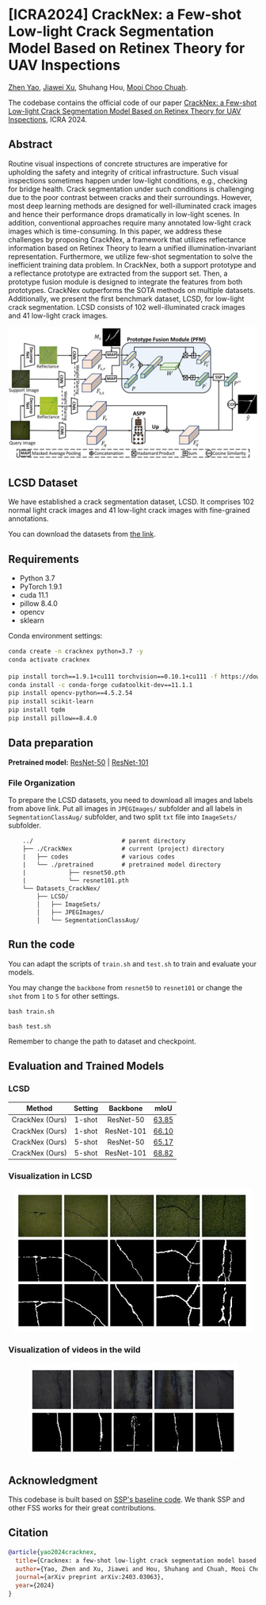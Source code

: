 # [ICRA2024] CrackNex: a Few-shot Low-light Crack Segmentation Model Based on Retinex Theory for UAV Inspections
[Zhen Yao](https://scholar.google.com/citations?user=8-IhrB0AAAAJ&hl=en&oi=sra), [Jiawei Xu](https://scholar.google.com/citations?user=b3XkcPkAAAAJ&hl=en&oi=ao), Shuhang Hou, [Mooi Choo Chuah](https://scholar.google.com/citations?hl=en&user=SZBKvksAAAAJ).




The codebase contains the official code of our paper [CrackNex: a Few-shot Low-light Crack Segmentation Model Based on Retinex Theory for UAV Inspections](https://arxiv.org/abs/2403.03063), ICRA 2024.

## Abstract
Routine visual inspections of concrete structures are imperative for upholding the safety and integrity of critical infrastructure. Such visual inspections sometimes happen under low-light conditions, e.g., checking for bridge health. Crack segmentation under such conditions is challenging due to the poor contrast between cracks and their surroundings. However, most deep learning methods are designed for well-illuminated crack images and hence their performance drops dramatically in low-light scenes. In addition, conventional approaches require many annotated low-light crack images which is time-consuming. In this paper, we address these challenges by proposing CrackNex, a framework that utilizes reflectance information based on Retinex Theory to learn a unified illumination-invariant representation. Furthermore,  we utilize few-shot segmentation to solve the inefficient training data problem. In CrackNex, both a support prototype and a reflectance prototype are extracted from the support set. Then, a prototype fusion module is designed to integrate the features from both prototypes. CrackNex outperforms the SOTA methods on multiple datasets. Additionally, we present the first benchmark dataset, LCSD, for low-light crack segmentation. LCSD consists of 102 well-illuminated crack images and 41 low-light crack images.

<p align="middle">
    <img src="docs/CrackNex.jpg">
</p>


## LCSD Dataset
We have established a crack segmentation dataset, LCSD. It comprises 102 normal light crack images and 41 low-light crack images with fine-grained annotations.

You can download the datasets from [the link](https://drive.google.com/drive/folders/1K81AjvIFje5BBxG1qxFmfqRhxf0PKNxe?usp=drive_link).

## Requirements

- Python 3.7
- PyTorch 1.9.1
- cuda 11.1
- pillow 8.4.0
- opencv
- sklearn

Conda environment settings:
```bash
conda create -n cracknex python=3.7 -y
conda activate cracknex

pip install torch==1.9.1+cu111 torchvision==0.10.1+cu111 -f https://download.pytorch.org/whl/torch_stable.html
conda install -c conda-forge cudatoolkit-dev==11.1.1
pip install opencv-python==4.5.2.54
pip install scikit-learn
pip install tqdm
pip install pillow==8.4.0
```

## Data preparation
**Pretrained model:** [ResNet-50](https://drive.google.com/file/d/1zphUj3ffl8J2HCRq5AjPsdOVojiGuQZB/view?usp=drive_link) | [ResNet-101](https://drive.google.com/file/d/1G6MVe_8ywk3NyHwpWWoUoZtvQ4pWJWj-/view?usp=drive_link)


### File Organization

To prepare the LCSD datasets, you need to download all images and labels from above link. Put all images in ``JPEGImages/`` subfolder and all labels in ``SegmentationClassAug/`` subfolder, and two split ``txt`` file into ``ImageSets/`` subfolder.
```
    ../                         # parent directory
    ├── ./CrackNex              # current (project) directory
    |   ├── codes               # various codes
    |   └── ./pretrained        # pretrained model directory
    |            ├── resnet50.pth
    |            └── resnet101.pth
    └── Datasets_CrackNex/
        ├── LCSD/            
        │   ├── ImageSets/
        │   ├── JPEGImages/
        │   └── SegmentationClassAug/
```

## Run the code

You can adapt the scripts of `train.sh` and `test.sh` to train and evaluate your models.

You may change the ``backbone`` from ``resnet50`` to ``resnet101`` or change the ``shot`` from ``1`` to ``5`` for other settings.

```
bash train.sh
```

```
bash test.sh
```

Remember to change the path to dataset and checkpoint.

## Evaluation and Trained Models

### LCSD

| Method | Setting |   Backbone  | mIoU |
| :-----: | :-----: | :---------: | :----: |
| CrackNex (Ours) | 1-shot  |  ResNet-50  | [63.85](https://drive.google.com/file/d/1T9i1S_UlFOzjuSpn7Oeo9RX7BYgQ9jMw/view?usp=drive_link)  |
| CrackNex (Ours) | 1-shot  |  ResNet-101  | [66.10](https://drive.google.com/file/d/1vM3cRazeLmU2QnLIY4RjS7JTJBfHaCV3/view?usp=drive_link)  |
| CrackNex (Ours) | 5-shot  |  ResNet-50  | [65.17](https://drive.google.com/file/d/1uADCeaGZQNvr25dqVgXNJcjbZNAIrdI-/view?usp=drive_link)  |
| CrackNex (Ours) | 5-shot  |  ResNet-101  | [68.82](https://drive.google.com/file/d/1D3R9rCHrP58l48qSOhgtMzmDLvk8-8nf/view?usp=drive_link)  |

### Visualization in LCSD

<p align="middle">
    <img src="docs/vis.jpg">
</p>

### Visualization of videos in the wild
<p align="middle">
    <img src="docs/vis_wild.jpg">
</p>

## Acknowledgment
This codebase is built based on [SSP's baseline code](https://github.com/fanq15/SSP/). We thank SSP and other FSS works for their great contributions.

## Citation
```bibtex
@article{yao2024cracknex,
  title={Cracknex: a few-shot low-light crack segmentation model based on retinex theory for uav inspections},
  author={Yao, Zhen and Xu, Jiawei and Hou, Shuhang and Chuah, Mooi Choo},
  journal={arXiv preprint arXiv:2403.03063},
  year={2024}
}
```
